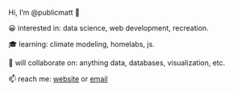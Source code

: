 Hi, I’m @publicmatt 👋

😀 interested in: data science, web development, recreation.

🎓 learning: climate modeling, homelabs, js.

🤝 will collaborate on: anything data, databases, visualization, etc.

📫 reach me: [website](https://www.publicmatt.com) or [email](mailto:contact@publicmatt.com)
